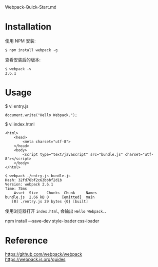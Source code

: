 Webpack-Quick-Start.md


# Installation

使用 NPM 安装:  

```
$ npm install webpack -g
```

查看安装后的版本: 

```
$ webpack -v
2.6.1
```

# Usage


$ vi entry.js

```
document.write("Hello Webpack.");
```

$ vi index.html

```
<html>
    <head>
        <meta charset="utf-8">
    </head>
    <body>
        <script type="text/javascript" src="bundle.js" charset="utf-8"></script>
    </body>
</html>
```

```
$ webpack ./entry.js bundle.js
Hash: 32fd78bf2c63bbbf2d1b
Version: webpack 2.6.1
Time: 75ms
    Asset  Size    Chunks  Chunk     Names
bundle.js  2.66 kB 0      [emitted]  main
   [0] ./entry.js 29 bytes {0} [built]
```

使用浏览器打开 `index.html`, 会输出 `Hello Webpack.`.




npm install --save-dev style-loader css-loader


# Reference 

https://github.com/webpack/webpack  
https://webpack.js.org/guides
